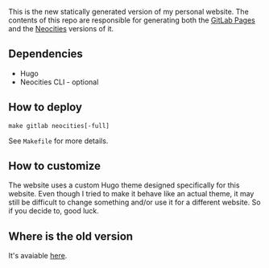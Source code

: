 This is the new statically generated version of my personal website.
The contents of this repo are responsible for generating both the
[GitLab Pages] and the [Neocities] versions of it.

[GitLab Pages]: https://kirby.kevinson.org/
[Neocities]: https://kirbykevinson.neocities.org/

## Dependencies

* Hugo
* Neocities CLI - optional

## How to deploy

```
make gitlab neocities[-full]
```

See `Makefile` for more details.

## How to customize

The website uses a custom Hugo theme designed specifically for this
website. Even though I tried to make it behave like an actual theme,
it may still be difficult to change something and/or use it for a
different website. So if you decide to, good luck.

## Where is the old version

It's avaiable [here](https://gitlab.com/kirbykevinson/old-website).

